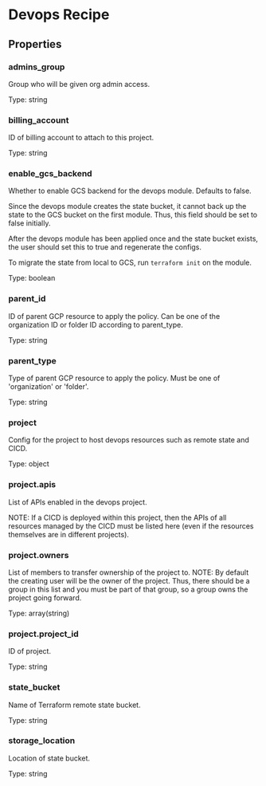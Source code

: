# Devops Recipe

<!-- These files are auto generated -->

## Properties

### admins_group

Group who will be given org admin access.

Type: string

### billing_account

ID of billing account to attach to this project.

Type: string

### enable_gcs_backend

Whether to enable GCS backend for the devops module.
Defaults to false.

Since the devops module creates the state bucket, it cannot back up
the state to the GCS bucket on the first module. Thus, this field
should be set to false initially.

After the devops module has been applied once and the state bucket
exists, the user should set this to true and regenerate the configs.

To migrate the state from local to GCS, run `terraform init` on the
module.

Type: boolean

### parent_id

ID of parent GCP resource to apply the policy.
Can be one of the organization ID or folder ID according to parent_type.

Type: string

### parent_type

Type of parent GCP resource to apply the policy.
Must be one of 'organization' or 'folder'.

Type: string

### project

Config for the project to host devops resources such as remote state and CICD.

Type: object

### project.apis

List of APIs enabled in the devops project.

NOTE: If a CICD is deployed within this project, then the APIs of
all resources managed by the CICD must be listed here
(even if the resources themselves are in different projects).

### project.owners

List of members to transfer ownership of the project to.
NOTE: By default the creating user will be the owner of the project.
Thus, there should be a group in this list and you must be part of that group,
so a group owns the project going forward.

Type: array(string)

### project.project_id

ID of project.

Type: string

### state_bucket

Name of Terraform remote state bucket.

Type: string

### storage_location

Location of state bucket.

Type: string
